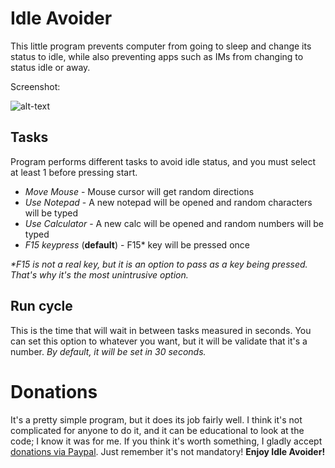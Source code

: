 # Idle Avoider
This little program prevents computer from going to sleep and change its status to idle, while also preventing apps such as IMs from changing to status idle or away.

Screenshot:

![alt-text](http://i.imgur.com/rK6X3fO.png)

## Tasks
Program performs different tasks to avoid idle status, and you must select at least 1 before pressing start.
  - *Move Mouse* - Mouse cursor will get random directions
  - *Use Notepad* - A new notepad will be opened and random characters will be typed
  - *Use Calculator* - A new calc will be opened and random numbers will be typed
  - *F15 keypress* (**default**) - F15* key will be pressed once

_*F15 is not a real key, but it is an option to pass as a key being pressed. That's why it's the most unintrusive option._

## Run cycle
This is the time that will wait in between tasks measured in seconds. You can set this option to whatever you want, but it will be validate that it's a number. _By default, it will be set in 30 seconds._


# Donations
It's a pretty simple program, but it does its job fairly well. I think it's not complicated for anyone to do it, and it can be educational to look at the code; I know it was for me. If you think it's worth something, I gladly accept [donations via Paypal](https://www.paypal.com/cgi-bin/webscr?cmd=_donations&business=aresiusxp%40gmail%2ecom&lc=AR&item_name=Idle%20Avoider%20Donation&currency_code=USD&bn=PP%2dDonationsBF%3abtn_donateCC_LG%2egif%3aNonHosted"). Just remember it's not mandatory! **Enjoy Idle Avoider!**
